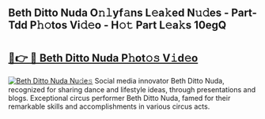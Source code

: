 ## Beth Ditto Nuda O𝚗𝚕yf𝚊ns L𝚎a𝚔ed N𝚞𝚍es - Part-Tdd P𝚑𝚘tos Vi𝚍𝚎o - H𝚘𝚝 Part L𝚎a𝚔s 10egQ

# <h2><a href="http://kf4snz.oniu.top/?m=Beth+Ditto+Nuda">🔗👉 🔴 Beth Ditto Nuda P𝚑ot𝚘𝚜 V𝚒d𝚎o</a></h2>

[![Beth Ditto Nuda Nu𝚍e𝚜](https://i.imgur.com/0qMVB7G.gif)](http://kf4snz.oniu.top/?m=Beth+Ditto+Nuda)
Social media innovator Beth Ditto Nuda, recognized for sharing dance and lifestyle ideas, through presentations and blogs. Exceptional circus performer Beth Ditto Nuda, famed for their remarkable skills and accomplishments in various circus acts.  
